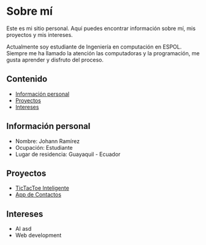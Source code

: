 # Sobre mí
Este es mi sitio personal. Aquí puedes encontrar información sobre mí, mis
proyectos y mis intereses.

Actualmente soy estudiante de Ingeniería en computación en ESPOL. Siempre me ha llamado la atención las computadoras y la programación, me gusta aprender y disfruto del proceso.

## Contenido
* [Información personal](#información-personal)
* [Proyectos](#proyectos)
* [Intereses](#intereses)
## Información personal
* Nombre: Johann Ramírez
* Ocupación: Estudiante
* Lugar de residencia: Guayaquil - Ecuador
## Proyectos
* [TicTacToe Inteligente](https://github.com/danlevil/ED-G9-Proyecto)
* [App de Contactos](https://github.com/Johrespi/ProyectoContactos)
## Intereses
* AI
  asd
* Web development
